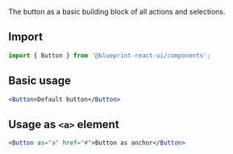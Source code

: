 The button as a basic building block of all actions and selections.

## Import
```jsx static
import { Button } from '@blueprint-react-ui/components';
```

## Basic usage
```jsx padded
<Button>Default button</Button>
```

## Usage as `<a>` element
```jsx padded
<Button as="a" href="#">Button as anchor</Button>
```
